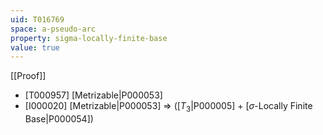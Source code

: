 ```yaml
---
uid: T016769
space: a-pseudo-arc
property: sigma-locally-finite-base
value: true
---
```

[[Proof]]

* [T000957] [Metrizable|P000053]
* [I000020] [Metrizable|P000053] => ([$T_3$|P000005] + [$\sigma$-Locally Finite Base|P000054])

